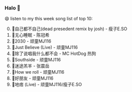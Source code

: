 

### Halo 👋

😄 listen to my this week song list of top 10:

0. 🌈自己都不自己(dead presedent remix by josh) - 瘦子E.SO
1. 🌈无心睡眠 - 陈冠希
2. 🌈2030 - 顽童MJ116
3. 🌈Just Believe (Live) - 顽童MJ116
4. 🌈除了说唱我什么都不会 - MC HotDog 热狗
5. 🌈Southside - 顽童MJ116
6. 🌈迷途羔羊 - 张震岳
7. 🌈How we roll - 顽童MJ116
8. 🌈好朋友 - 顽童MJ116
9. 🌈地痞 (Live) - 顽童MJ116/瘦子E.SO

